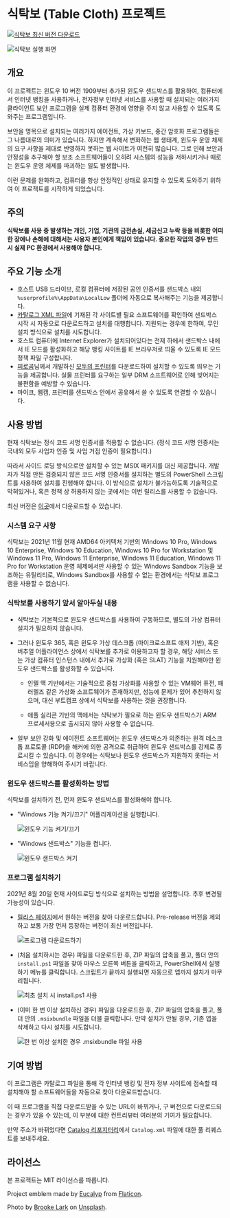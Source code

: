 # 식탁보 (Table Cloth) 프로젝트

[![식탁보 최신 버전 다운로드](https://img.shields.io/github/downloads/yourtablecloth/TableCloth/total?label=%EC%8B%9D%ED%83%81%EB%B3%B4%20%EB%8B%A4%EC%9A%B4%EB%A1%9C%EB%93%9C)](https://github.com/yourtablecloth/TableCloth/releases)

![식탁보 실행 화면](images/tablecloth.png)

## 개요

이 프로젝트는 윈도우 10 버전 1909부터 추가된 윈도우 샌드박스를 활용하여, 컴퓨터에서 인터넷 뱅킹을 사용하거나, 전자정부 인터넷 서비스를 사용할 때 설치되는 여러가지 클라이언트 보안 프로그램을 실제 컴퓨터 환경에 영향을 주지 않고 사용할 수 있도록 도와주는 프로그램입니다.

보안을 명목으로 설치되는 여러가지 에이전트, 가상 키보드, 중간 암호화 프로그램들은 그 나름대로의 의미가 있습니다. 하지만 계속해서 변화하는 웹 생태계, 윈도우 운영 체제의 요구 사항을 제대로 반영하지 못하는 웹 사이트가 여전히 많습니다. 그로 인해 보안과 안정성을 추구해야 할 보조 소프트웨어들이 오히려 시스템의 성능을 저하시키거나 때로는 윈도우 운영 체제를 파괴하는 일도 발생합니다.

이런 문제를 완화하고, 컴퓨터를 항상 안정적인 상태로 유지할 수 있도록 도와주기 위하여 이 프로젝트를 시작하게 되었습니다.

## 주의

**식탁보를 사용 중 발생하는 개인, 기업, 기관의 금전손실, 세금신고 누락 등을 비롯한 어떠한 장애나 손해에 대해서는 사용자 본인에게 책임이 있습니다. 중요한 작업의 경우 반드시 실제 PC 환경에서 사용해야 합니다.**

## 주요 기능 소개

- 호스트 USB 드라이브, 로컬 컴퓨터에 저장된 공인 인증서를 샌드박스 내의 `%userprofile%\AppData\LocalLow` 폴더에 자동으로 복사해주는 기능을 제공합니다.
- [카탈로그 XML 파일](https://yourtablecloth.github.io/TableClothCatalog/Catalog.xml)에 기재된 각 사이트별 필요 소프트웨어를 확인하여 샌드박스 시작 시 자동으로 다운로드하고 설치를 대행합니다. 지원되는 경우에 한하여, 무인 설치 방식으로 설치를 시도합니다.
- 호스트 컴퓨터에 Internet Explorer가 설치되어있다는 전제 하에서 샌드박스 내에서 IE 모드를 활성화하고 해당 뱅킹 사이트를 IE 브라우저로 띄울 수 있도록 IE 모드 정책 파일 구성합니다.
- [피로곰](https://www.youtube.com/channel/UC034aoKNX5oheqhL3w-oBOQ)님께서 개발하신 [모두의 프린터](https://modu-print.tistory.com/)를 다운로드하여 설치할 수 있도록 띄우는 기능을 제공합니다. 실물 프린터를 요구하는 일부 DRM 소프트웨어로 인해 빚어지는 불편함을 예방할 수 있습니다.
- 마이크, 웹캠, 프린터를 샌드박스 안에서 공유해서 쓸 수 있도록 연결할 수 있습니다.

## 사용 방법

현재 식탁보는 정식 코드 서명 인증서를 적용할 수 없습니다. (정식 코드 서명 인증서는 국내외 모두 사업자 인증 및 사업 거점 인증이 필요합니다.)

따라서 사이드 로딩 방식으로만 설치할 수 있는 MSIX 패키지를 대신 제공합니다. 개발자가 직접 만든 검증되지 않은 코드 서명 인증서를 설치하는 별도의 PowerShell 스크립트를 사용하여 설치를 진행해야 합니다. 이 방식으로 설치가 불가능하도록 기술적으로 막혀있거나, 혹은 정책 상 허용하지 않는 곳에서는 이번 릴리스를 사용할 수 없습니다.

최신 버전은 [이곳](https://github.com/yourtablecloth/TableCloth/releases)에서 다운로드할 수 있습니다.

### 시스템 요구 사항

식탁보는 2021년 11월 현재 AMD64 아키텍처 기반의 Windows 10 Pro, Windows 10 Enterprise, Windows 10 Education, Windows 10 Pro for Workstation 및 Windows 11 Pro, Windows 11 Enterprise, Windows 11 Education, Windows 11 Pro for Workstation 운영 체제에서만 사용할 수 있는 Windows Sandbox 기능을 보조하는 유틸리티로, Windows Sandbox를 사용할 수 없는 환경에서는 식탁보 프로그램을 사용할 수 없습니다.

### 식탁보를 사용하기 앞서 알아두실 내용

- 식탁보는 기본적으로 윈도우 샌드박스를 사용하여 구동하므로, 별도의 가상 컴퓨터 설치가 필요하지 않습니다.

- 그러나 윈도우 365, 혹은 윈도우 가상 데스크톱 (마이크로소프트 애저 기반), 혹은 버추얼 어플라이언스 상에서 식탁보를 추가로 이용하고자 할 경우, 해당 서비스 또는 가상 컴퓨터 인스턴스 내에서 추가로 가상화 (혹은 SLAT) 기능을 지원해야만 윈도우 샌드박스를 활성화할 수 있습니다.

  - 인텔 맥 기반에서는 기술적으로 중첩 가상화를 사용할 수 있는 VM웨어 퓨전, 패러렐즈 같은 가상화 소프트웨어가 존재하지만, 성능에 문제가 있어 추천하지 않으며, 대신 부트캠프 상에서 식탁보를 사용하는 것을 권장합니다.

  - 애플 실리콘 기반의 맥에서는 식탁보가 필요로 하는 윈도우 샌드박스가 ARM 프로세서용으로 출시되지 않아 사용할 수 없습니다.

- 일부 보안 강화 및 에이전트 소프트웨어는 윈도우 샌드박스가 의존하는 원격 데스크톱 프로토콜 (RDP)을 해커에 의한 공격으로 취급하여 윈도우 샌드박스를 강제로 종료시킬 수 있습니다. 이 경우에는 식탁보나 윈도우 샌드박스가 지원하지 못하는 서비스임을 양해하여 주시기 바랍니다.

### 윈도우 샌드박스를 활성화하는 방법

식탁보를 설치하기 전, 먼저 윈도우 샌드박스를 활성화해야 합니다.

- "Windows 기능 켜기/끄기" 어플리케이션을 실행합니다.

  ![윈도우 기능 켜기/끄기](images/Step1.png)

- "Windows 샌드박스" 기능을 켭니다.

  ![윈도우 샌드박스 켜기](images/Step2.png)

### 프로그램 설치하기

2021년 8월 20일 현재 사이드로딩 방식으로 설치하는 방법을 설명합니다. 추후 변경될 가능성이 있습니다.

- [릴리스 페이지](https://github.com/yourtablecloth/TableCloth/releases)에서 원하는 버전을 찾아 다운로드합니다. Pre-release 버전을 제외하고 보통 가장 먼저 등장하는 버전이 최신 버전입니다.

  ![프로그램 다운로드하기](images/Step3.png)

- (처음 설치하시는 경우) 파일을 다운로드한 후, ZIP 파일의 압축을 풀고, 폴더 안의 `install.ps1` 파일을 찾아 마우스 오른쪽 버튼을 클릭하고, PowerShell에서 실행하기 메뉴를 클릭합니다. 스크립트가 끝까지 실행되면 자동으로 앱까지 설치가 마무리됩니다.

  ![최초 설치 시 install.ps1 사용](images/Step4.png)

- (이미 한 번 이상 설치하신 경우) 파일을 다운로드한 후, ZIP 파일의 압축을 풀고, 폴더 안의 `.msixbundle` 파일을 더블 클릭합니다. 만약 설치가 안될 경우, 기존 앱을 삭제하고 다시 설치를 시도합니다.

  ![한 번 이상 설치한 경우 .msixbundle 파일 사용](images/Step5.png)

## 기여 방법

이 프로그램은 카탈로그 파일을 통해 각 인터넷 뱅킹 및 전자 정부 사이트에 접속할 때 설치해야 할 소프트웨어들을 자동으로 찾아 다운로드받습니다.

이 때 프로그램을 직접 다운로드받을 수 있는 URL이 바뀌거나, 구 버전으로 다운로드되는 경우가 있을 수 있는데, 이 부분에 대한 컨트리뷰터 여러분의 기여가 필요합니다.

만약 주소가 바뀌었다면 [Catalog 리포지터리](https://github.com/yourtablecloth/TableClothCatalog)에서 `Catalog.xml` 파일에 대한 풀 리퀘스트를 보내주세요.

## 라이선스

본 프로젝트는 MIT 라이선스를 따릅니다.

Project emblem made by [Eucalyp](https://www.flaticon.com/authors/eucalyp) from [Flaticon](https://www.flaticon.com/).

Photo by [Brooke Lark](https://unsplash.com/@brookelark?utm_source=unsplash&utm_medium=referral&utm_content=creditCopyText) on [Unsplash](https://unsplash.com/s/photos/tablecloth?utm_source=unsplash&utm_medium=referral&utm_content=creditCopyText).
